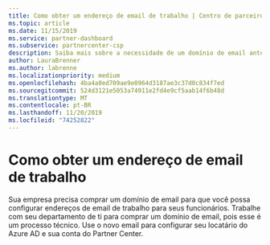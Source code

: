 ```yaml
---
title: Como obter um endereço de email de trabalho | Centro de parceiros
ms.topic: article
ms.date: 11/15/2019
ms.service: partner-dashboard
ms.subservice: partnercenter-csp
description: Saiba mais sobre a necessidade de um domínio de email antes de configurar uma conta do Azure AD no Partner Center. Saiba também como comprar um domínio de email.
author: LauraBrenner
ms.author: labrenne
ms.localizationpriority: medium
ms.openlocfilehash: 4ba4a0ed709ae9e0964d3187ae3c37d0c834f7ed
ms.sourcegitcommit: 524d3121e5053a74911e2fd4e9cf5aab14f6b48d
ms.translationtype: MT
ms.contentlocale: pt-BR
ms.lasthandoff: 11/20/2019
ms.locfileid: "74252822"
---
```

# <a name="how-to-get-a-work-email-address"></a>Como obter um endereço de email de trabalho

Sua empresa precisa comprar um domínio de email para que você possa configurar endereços de email de trabalho para seus funcionários. Trabalhe com seu departamento de ti para comprar um domínio de email, pois esse é um processo técnico. Use o novo email para configurar seu locatário do Azure AD e sua conta do Partner Center.
